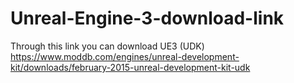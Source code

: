 # Unreal-Engine-3-download-link
Through this link you can download UE3 (UDK)
https://www.moddb.com/engines/unreal-development-kit/downloads/february-2015-unreal-development-kit-udk
